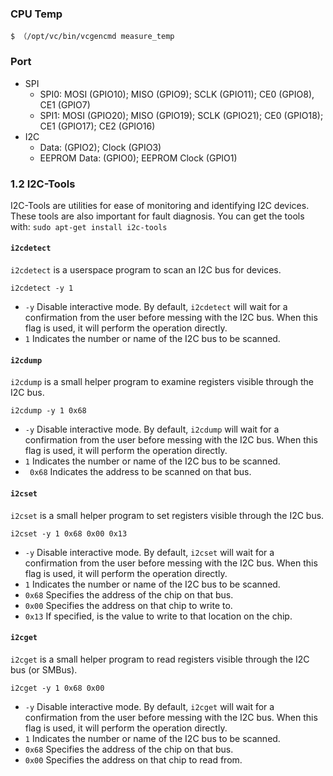 ### CPU Temp
`$ （/opt/vc/bin/vcgencmd measure_temp`

### Port
-   SPI
    -   SPI0: MOSI (GPIO10); MISO (GPIO9); SCLK (GPIO11); CE0 (GPIO8), CE1 (GPIO7)
    -   SPI1: MOSI (GPIO20); MISO (GPIO19); SCLK (GPIO21); CE0 (GPIO18); CE1 (GPIO17); CE2 (GPIO16)
-   I2C
    -   Data: (GPIO2); Clock (GPIO3)
    -   EEPROM Data: (GPIO0); EEPROM Clock (GPIO1)

### 1.2 I2C-Tools
I2C-Tools are utilities for ease of monitoring and identifying I2C devices. These tools are also important for fault diagnosis. You can get the tools with: `sudo apt-get install i2c-tools`

#### `i2cdetect`
 `i2cdetect` is a userspace program to scan an I2C bus for devices.
 
`i2cdetect -y 1`

- `-y` Disable interactive mode. By default, `i2cdetect` will wait for a confirmation from the user before messing with the I2C bus. When this flag is used, it will perform the operation directly.
- `1` Indicates the number or name of the I2C bus to be scanned.

#### `i2cdump`
`i2cdump` is a small helper program to examine registers visible through the I2C bus.

`i2cdump -y 1 0x68`

-   `-y` Disable interactive mode. By default, `i2cdump` will wait for a confirmation from the user before messing with the I2C bus. When this flag is used, it will perform the operation directly.
-   `1` Indicates the number or name of the I2C bus to be scanned.
-  ` 0x68` Indicates the address to be scanned on that bus.

#### `i2cset` 
`i2cset` is a small helper program to set registers visible through the I2C bus.

`i2cset -y 1 0x68 0x00 0x13`

- `-y` Disable interactive mode. By default, `i2cset` will wait for a confirmation from the user before messing with the I2C bus. When this flag is used, it will perform the operation directly.
- `1` Indicates the number or name of the I2C bus to be scanned.
- `0x68` Specifies the address of the chip on that bus.
- `0x00` Specifies the address on that chip to write to.
- `0x13` If specified, is the value to write to that location on the chip.

#### `i2cget` 
`i2cget`  is a small helper program to read registers visible through the I2C bus (or SMBus).

`i2cget -y 1 0x68 0x00`

- `-y` Disable interactive mode. By default, `i2cget` will wait for a confirmation from the user before messing with the I2C bus. When this flag is used, it will perform the operation directly.
- `1` Indicates the number or name of the I2C bus to be scanned.
- `0x68` Specifies the address of the chip on that bus.
- `0x00` Specifies the address on that chip to read from.
<!--stackedit_data:
eyJoaXN0b3J5IjpbLTExNzAyMzkzMzMsMTQ0MDM2NzIyOSwtMT
QxMTkzODAwOSwxNzM1ODE3NDk0LDYwOTg5MjUxMCwtMTczNDI1
ODUzNywtNjY3Mzc0MTEyXX0=
-->
